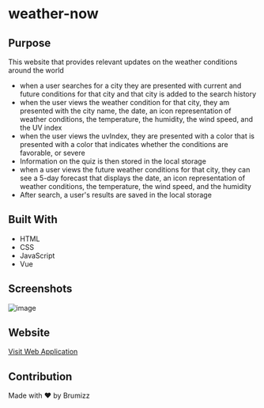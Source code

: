 # weather-now


## Purpose
This website that provides relevant updates on the weather conditions around the world


* when a user searches for a city they are presented with current and future conditions for that city and that city is added to the search history
* when the user views the weather condition for that city, they am presented with the city name, the date, an icon representation of weather conditions, the temperature, the humidity, the wind speed, and the UV index
* when the user views the uvIndex, they are presented with a color that is  presented with a color that indicates whether the conditions are favorable,  or severe
* Information on the quiz is then stored in the local storage
* when a user views the future weather conditions for that city, they can see a 5-day forecast that displays the date, an icon representation of weather conditions, the temperature, the wind speed, and the humidity
* After search, a user's results are saved in the local storage


## Built With
* HTML
* CSS
* JavaScript
* Vue


## Screenshots

![image](https://i.ibb.co/HGxJpjs/Screenshot-from-2022-09-23-22-12-50.png)


## Website
<a target="blank" href='http://brume-vue-app.s3-website.eu-west-2.amazonaws.com/'>Visit Web Application</a>

## Contribution
Made with ❤️ by Brumizz
